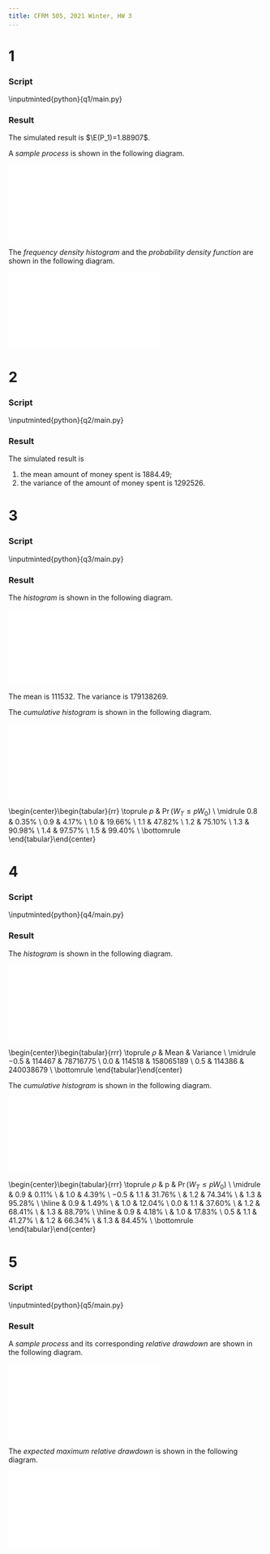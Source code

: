 ```yaml
---
title: CFRM 505, 2021 Winter, HW 3
...
```


# 1

### Script

\inputminted{python}{q1/main.py}

### Result

The simulated result is $\E(P_1)=1.88907$.

A _sample process_ is shown in the following diagram.

![](q1/path.pdf)

The _frequency density histogram_ and the _probability density function_ are shown in the following diagram.

![](q1/hist.pdf)

# 2

### Script

\inputminted{python}{q2/main.py}

### Result

<!-- The analytic result is
    121 / 30 * 1400 / 3 ≈ 1882.22
    and
    ?
-->

The simulated result is

1. the mean amount of money spent is 1884.49;
1. the variance of the amount of money spent is 1292526.

# 3

### Script

\inputminted{python}{q3/main.py}

### Result

The _histogram_ is shown in the following diagram.

![](q3/hist.pdf)

The mean is 111532. The variance is 179138269.

The _cumulative histogram_ is shown in the following diagram.

![](q3/hist_cumulative.pdf)

\begin{center}\begin{tabular}{rr}
    \toprule
    $p$ & $\Pr(W_T\le pW_0)$ \\
    \midrule
    0.8 &  0.35\% \\
    0.9 &  4.17\% \\
    1.0 & 19.66\% \\
    1.1 & 47.82\% \\
    1.2 & 75.10\% \\
    1.3 & 90.98\% \\
    1.4 & 97.57\% \\
    1.5 & 99.40\% \\
    \bottomrule
\end{tabular}\end{center}

# 4

### Script

\inputminted{python}{q4/main.py}

### Result

The _histogram_ is shown in the following diagram.

![](q4/hist.pdf)

\begin{center}\begin{tabular}{rrr}
    \toprule
    $\rho$ & Mean & Variance \\
    \midrule
    $-0.5$ & 114467 &  78716775 \\
    0.0 & 114518 & 158065189 \\
    0.5 & 114386 & 240038679 \\
    \bottomrule
\end{tabular}\end{center}

The _cumulative histogram_ is shown in the following diagram.

![](q4/hist_cumulative.pdf)

\begin{center}\begin{tabular}{rrr}
    \toprule
    $\rho$ & p & $\Pr(W_T\le pW_0)$ \\
    \midrule
    & 0.9 & 0.11\% \\
    & 1.0 & 4.39\% \\
    $-0.5$ & 1.1 & 31.76\% \\
    & 1.2 & 74.34\% \\
    & 1.3 & 95.28\% \\
    \hline
    & 0.9 & 1.49\% \\
    & 1.0 & 12.04\% \\
    0.0 & 1.1 & 37.60\% \\
    & 1.2 & 68.41\% \\
    & 1.3 & 88.79\% \\
    \hline
    & 0.9 & 4.18\% \\
    & 1.0 & 17.83\% \\
    0.5 & 1.1 & 41.27\% \\
    & 1.2 & 66.34\% \\
    & 1.3 & 84.45\% \\
    \bottomrule
\end{tabular}\end{center}

# 5

### Script

\inputminted{python}{q5/main.py}

### Result

A _sample process_ and its corresponding _relative drawdown_ are shown in the following diagram.

![](q5/path.pdf)

The _expected maximum relative drawdown_ is shown in the following diagram.

![](q5/drawdown.pdf)
